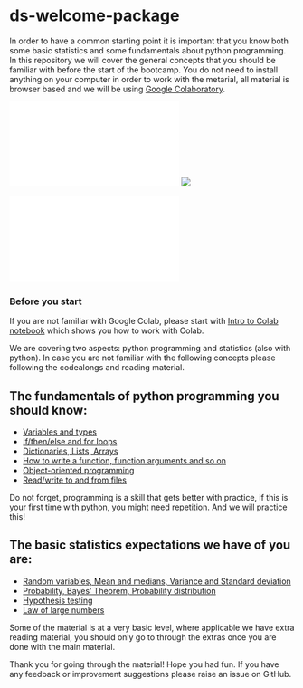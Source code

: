 # ds-welcome-package
In order to have a common starting point it is important that you know both some basic statistics and some fundamentals about python programming. In this repository we will cover the general concepts that you should be familiar with before the start of the bootcamp. You do not need to install anything on your computer in order to work with the metarial, all material is browser based and we will be using [Google Colaboratory](https://colab.research.google.com/).

<object data="preparation.pdf" width="100%" type='application/pdf'></object>
<embed src="preparation.pdf" type="application/pdf">
<image src="preparation.pdf"/>

![some discription](preparation.pdf "some discription")

### Before you start

If you are not familiar with Google Colab, please start with [Intro to Colab notebook](Intro_to_Colab.ipynb) which shows you how to work with Colab.

We are covering two aspects: python programming and statistics (also with python). In case you are not familiar with the following concepts please following the codealongs and reading material.

## The fundamentals of python programming you should know:
- [Variables and types](programming/1_Python_Variables_Types.ipynb)
- [If/then/else and for loops](programming/2_Python_If_Else_Loops.ipynb)
- [Dictionaries, Lists, Arrays](programming/3_Python_Lists_Sets_Dictionaries.ipynb)
- [How to write a function, function arguments and so on](programming/4_Python_Functions.ipynb)
- [Object-oriented programming](programming/5_Intro_to_OOP.ipynb)
- [Read/write to and from files](programming/6_Read_Write_Files.ipynb)
  
Do not forget, programming is a skill that gets better with practice, if this is your first time with python, you might need repetition. And we will practice this!

## The basic statistics expectations we have of you are:
- [Random variables, Mean and medians, Variance and Standard deviation](statistics/1-Random-Variables-Mean-Median-Variance.ipynb)
- [Probability, Bayes’ Theorem, Probability distribution](statistics/2-Probability.ipynb)
- [Hypothesis testing](statistics/3-Hypothesis-Testing.ipynb) 
- [Law of large numbers](statistics/4-Law-of-Large-Numbers.ipynb)

Some of the material is at a very basic level, where applicable we have extra reading material, you should only go to through the extras once you are done with the main material.


Thank you for going through the material! 
Hope you had fun. 
If you have any feedback or improvement suggestions please raise an issue on GitHub.
